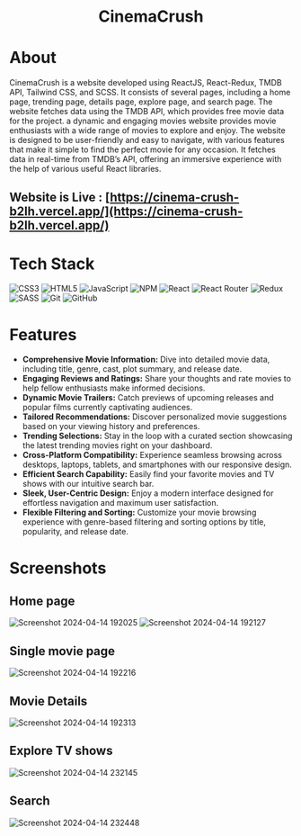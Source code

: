 <div align="center"><h1> CinemaCrush </h1> </div>

# About
CinemaCrush is a website developed using ReactJS, React-Redux, TMDB API, Tailwind CSS, and SCSS. It consists of several pages, including a home page, trending page, details page, explore page, and search page. The website fetches data using the TMDB API, which provides free movie data for the project. a dynamic and engaging movies website provides movie enthusiasts with a wide range of movies to explore and enjoy. The website is designed to be user-friendly and easy to navigate, with various features that make it simple to find the perfect movie for any occasion. It fetches data in real-time from TMDB’s API, offering an immersive experience with the help of various useful React libraries.

## Website is Live : [https://cinema-crush-b2lh.vercel.app/](https://cinema-crush-b2lh.vercel.app/)

# Tech Stack
![CSS3](https://img.shields.io/badge/css3-%231572B6.svg?logo=css3&logoColor=white&style=for-the-badge)
![HTML5](https://img.shields.io/badge/html5-%23E34F26.svg?logo=html5&logoColor=white&style=for-the-badge)
![JavaScript](https://img.shields.io/badge/javascript-%23323330.svg?logo=javascript&logoColor=%23F7DF1E&style=for-the-badge)
![NPM ](https://img.shields.io/badge/NPM-%23000000.svg?logo=npm&logoColor=white&style=for-the-badge)
![React](https://img.shields.io/badge/react-%2320232a.svg?logo=react&logoColor=%2361DAFB&style=for-the-badge)
![React Router](https://img.shields.io/badge/React_Router-CA4245?logo=react-router&logoColor=white&style=for-the-badge)
![Redux](https://img.shields.io/badge/redux-%23593d88.svg?logo=redux&logoColor=white&style=for-the-badge)
![SASS](https://img.shields.io/badge/SASS-hotpink.svg?logo=SASS&logoColor=white&style=for-the-badge)
![Git](https://img.shields.io/badge/git-%23F05033.svg?logo=git&logoColor=white&style=for-the-badge)
![GitHub](https://img.shields.io/badge/github-%23121011.svg?logo=github&logoColor=white&style=for-the-badge)

# Features

 -  **Comprehensive Movie Information:** Dive into detailed movie data, including title, genre, cast, plot summary, and release date.
- **Engaging Reviews and Ratings:** Share your thoughts and rate movies to help fellow enthusiasts make informed decisions.
- **Dynamic Movie Trailers:** Catch previews of upcoming releases and popular films currently captivating audiences.
- **Tailored Recommendations:** Discover personalized movie suggestions based on your viewing history and preferences.
- **Trending Selections:** Stay in the loop with a curated section showcasing the latest trending movies right on your dashboard.
-  **Cross-Platform Compatibility:** Experience seamless browsing across desktops, laptops, tablets, and smartphones with our responsive design.
- **Efficient Search Capability:** Easily find your favorite movies and TV shows with our intuitive search bar.
- **Sleek, User-Centric Design:** Enjoy a modern interface designed for effortless navigation and maximum user satisfaction.
- **Flexible Filtering and Sorting:** Customize your movie browsing experience with genre-based filtering and sorting options by title, popularity, and release date.

# Screenshots
## Home page
 ![Screenshot 2024-04-14 192025](https://github.com/ak8459/CinemaCrush/assets/87300147/1e7bf2d2-958b-4f78-b912-c128a43ff251)
 ![Screenshot 2024-04-14 192127](https://github.com/ak8459/CinemaCrush/assets/87300147/057188be-a3e5-44c7-b49f-f77df399f56f)

## Single movie page
   ![Screenshot 2024-04-14 192216](https://github.com/ak8459/CinemaCrush/assets/87300147/aae98e53-41dd-4555-8c96-7031c7e9bf64)

## Movie Details
![Screenshot 2024-04-14 192313](https://github.com/ak8459/CinemaCrush/assets/87300147/9bbe5037-44bb-4b03-82e0-1251fbf0726f)

## Explore TV shows
![Screenshot 2024-04-14 232145](https://github.com/ak8459/CinemaCrush/assets/87300147/b5d32852-1ca5-4730-92eb-255ed770fb91)

## Search 
![Screenshot 2024-04-14 232448](https://github.com/ak8459/CinemaCrush/assets/87300147/406450a7-b829-49e6-a663-bdd7ae9b5c96)













